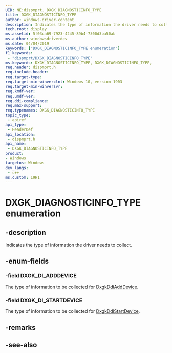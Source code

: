 ```yaml
---
UID: NE:dispmprt._DXGK_DIAGNOSTICINFO_TYPE
title: DXGK_DIAGNOSTICINFO_TYPE
author: windows-driver-content
description: Indicates the type of information the driver needs to collect.
tech.root: display
ms.assetid: 5f03ca69-7923-4245-89b4-7300d3ba50ab
ms.author: windowsdriverdev
ms.date: 04/04/2019
keywords: ["DXGK_DIAGNOSTICINFO_TYPE enumeration"]
f1_keywords:
 - "dispmprt/DXGK_DIAGNOSTICINFO_TYPE"
ms.keywords: DXGK_DIAGNOSTICINFO_TYPE, DXGK_DIAGNOSTICINFO_TYPE, 
req.header: dispmprt.h
req.include-header:
req.target-type:
req.target-min-winverclnt: Windows 10, version 1903
req.target-min-winversvr:
req.kmdf-ver:
req.umdf-ver:
req.ddi-compliance:
req.max-support:
req.typenames: DXGK_DIAGNOSTICINFO_TYPE
topic_type: 
 - apiref
api_type: 
 - HeaderDef
api_location: 
 - dispmprt.h
api_name: 
 - DXGK_DIAGNOSTICINFO_TYPE
product:
- Windows
targetos: Windows
dev_langs:
 - c++
ms.custom: 19H1
---
```


# DXGK_DIAGNOSTICINFO_TYPE enumeration

## -description

Indicates the type of information the driver needs to collect.

## -enum-fields

### -field DXGK_DI_ADDDEVICE

The type of information to be collected for [DxgkDdiAddDevice](../dispmprt/nc-dispmprt-dxgkddi_add_device.md).

### -field DXGK_DI_STARTDEVICE

The type of information to be collected for [DxgkDdiStartDevice](../dispmprt/nc-dispmprt-dxgkddi_start_device.md).

## -remarks

## -see-also

